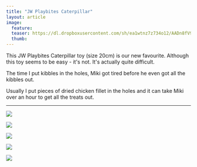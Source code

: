 ```yaml
---
title: "JW Playbites Caterpillar"
layout: article
image:
  feature:
  teaser: https://dl.dropboxusercontent.com/sh/ea1wtnz7z734o12/AADn8fV9OFtv_qEQwonEqI1Pa/aktivointilelut/muut/DS05515-245px.jpg
  thumb:
---
```


This JW Playbites Caterpillar toy (size 20cm) is our new favourite. Although this toy seems to be easy - it's not. It's actually quite difficult.

The time I put kibbles in the holes, Miki got tired before he even got all the kibbles out.

Usually I put pieces of dried chicken fillet in the holes and it can take Miki over an hour to get all the treats out.

---

[![](https://dl.dropboxusercontent.com/sh/ea1wtnz7z734o12/AABPWNof9s81AJssHTvThIDka/aktivointilelut/muut/DS05450-800px.jpg)](https://dl.dropboxusercontent.com/sh/ea1wtnz7z734o12/AAD6B67hlRl-rwtwRrx5EX-ka/aktivointilelut/muut/DS05450.jpg)

[![](https://dl.dropboxusercontent.com/sh/ea1wtnz7z734o12/AABbmVWRuwcduNxUMfK4WE24a/aktivointilelut/muut/DS05515-800px.jpg)](https://dl.dropboxusercontent.com/sh/ea1wtnz7z734o12/AABQQ-aZdJAU491_BrK36j4xa/aktivointilelut/muut/DS05515.jpg)

[![](https://dl.dropboxusercontent.com/sh/ea1wtnz7z734o12/AAD56ISy8sOBEDv7RHLw7kTva/aktivointilelut/muut/DS05597-800px.jpg)](https://dl.dropboxusercontent.com/sh/ea1wtnz7z734o12/AACVd_uUkMoIgT3144WqPpSca/aktivointilelut/muut/DS05597.jpg)

[![](https://dl.dropboxusercontent.com/sh/ea1wtnz7z734o12/AAAvWAefkiIPL2pht2CdcSVXa/aktivointilelut/muut/DS05663-800px.jpg)](https://dl.dropboxusercontent.com/sh/ea1wtnz7z734o12/AAClK_LavfhDNvZx8_XEszhFa/aktivointilelut/muut/DS05663.jpg)

[![](https://dl.dropboxusercontent.com/sh/ea1wtnz7z734o12/AADDqUDPraIqcqLIlrAH9O1oa/aktivointilelut/muut/DS05673-800px.jpg)](https://dl.dropboxusercontent.com/sh/ea1wtnz7z734o12/AABvVcmx0IS2D1XHiwlyRWfva/aktivointilelut/muut/DS05673.jpg)
